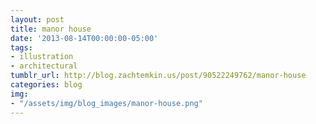 ```yaml
---
layout: post
title: manor house
date: '2013-08-14T00:00:00-05:00'
tags:
- illustration
- architectural
tumblr_url: http://blog.zachtemkin.us/post/90522249762/manor-house
categories: blog
img: 
- "/assets/img/blog_images/manor-house.png" 
---
```

